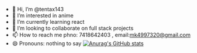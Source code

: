 - 👋 Hi, I’m @tentax143
- 👀 I’m interested in anime
- 🌱 I’m currently learning react
- 💞️ I’m looking to collaborate on full stack projects
- 📫 How to reach me phno: 7418642403 , email:mk4997320@gmail.com
- 😄 Pronouns: nothing to say
[![Anurag's GitHub stats](https://github-readme-stats.vercel.app/api?username=tentax143)](https://github.com/tentax143/github-readme-stats)

<!---
tentax143/tentax143 is a ✨ special ✨ repository because its `README.md` (this file) appears on your GitHub profile.
You can click the Preview link to take a look at your changes.
--->
